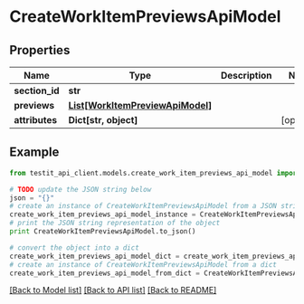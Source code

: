 # CreateWorkItemPreviewsApiModel


## Properties
Name | Type | Description | Notes
------------ | ------------- | ------------- | -------------
**section_id** | **str** |  | 
**previews** | [**List[WorkItemPreviewApiModel]**](WorkItemPreviewApiModel.md) |  | 
**attributes** | **Dict[str, object]** |  | [optional] 

## Example

```python
from testit_api_client.models.create_work_item_previews_api_model import CreateWorkItemPreviewsApiModel

# TODO update the JSON string below
json = "{}"
# create an instance of CreateWorkItemPreviewsApiModel from a JSON string
create_work_item_previews_api_model_instance = CreateWorkItemPreviewsApiModel.from_json(json)
# print the JSON string representation of the object
print CreateWorkItemPreviewsApiModel.to_json()

# convert the object into a dict
create_work_item_previews_api_model_dict = create_work_item_previews_api_model_instance.to_dict()
# create an instance of CreateWorkItemPreviewsApiModel from a dict
create_work_item_previews_api_model_from_dict = CreateWorkItemPreviewsApiModel.from_dict(create_work_item_previews_api_model_dict)
```
[[Back to Model list]](../README.md#documentation-for-models) [[Back to API list]](../README.md#documentation-for-api-endpoints) [[Back to README]](../README.md)


